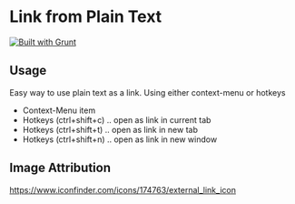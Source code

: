 # Link from Plain Text

[![Built with Grunt](https://cdn.gruntjs.com/builtwith.png)](http://gruntjs.com/)

## Usage

Easy way to use plain text as a link. Using either context-menu or hotkeys

- Context-Menu item
- Hotkeys (ctrl+shift+c) .. open as link in current tab
- Hotkeys (ctrl+shift+t) .. open as link in new tab
- Hotkeys (ctrl+shift+n) .. open as link in new window

## Image Attribution

https://www.iconfinder.com/icons/174763/external_link_icon
